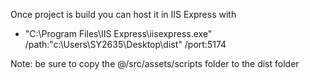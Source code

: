 Once project is build you can host it in IIS Express with
- "C:\Program Files\IIS Express\iisexpress.exe" /path:"c:\Users\SY2635\Desktop\dist" /port:5174

Note: be sure to copy the @/src/assets/scripts folder to the dist folder
